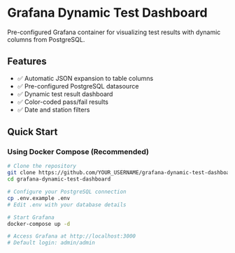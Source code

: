 # Grafana Dynamic Test Dashboard

Pre-configured Grafana container for visualizing test results with dynamic columns from PostgreSQL.

## Features
- ✅ Automatic JSON expansion to table columns
- ✅ Pre-configured PostgreSQL datasource
- ✅ Dynamic test result dashboard
- ✅ Color-coded pass/fail results
- ✅ Date and station filters

## Quick Start

### Using Docker Compose (Recommended)
```bash
# Clone the repository
git clone https://github.com/YOUR_USERNAME/grafana-dynamic-test-dashboard.git
cd grafana-dynamic-test-dashboard

# Configure your PostgreSQL connection
cp .env.example .env
# Edit .env with your database details

# Start Grafana
docker-compose up -d

# Access Grafana at http://localhost:3000
# Default login: admin/admin
